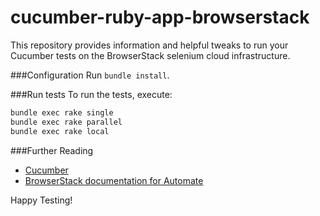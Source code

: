 cucumber-ruby-app-browserstack
=====================

This repository provides information and helpful tweaks to run your Cucumber tests on the BrowserStack selenium cloud infrastructure.

###Configuration
Run `bundle install`.

###Run tests
To run the tests, execute:

```bash
bundle exec rake single
bundle exec rake parallel
bundle exec rake local
```

###Further Reading
- [Cucumber](https://cucumber.io/)
- [BrowserStack documentation for Automate](https://www.browserstack.com/automate/ruby)

Happy Testing!


